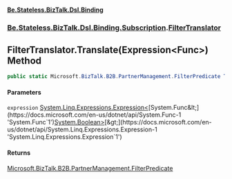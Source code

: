 #### [Be.Stateless.BizTalk.Dsl.Binding](README.md 'README')
### [Be.Stateless.BizTalk.Dsl.Binding.Subscription](Be.Stateless.BizTalk.Dsl.Binding.Subscription.md 'Be.Stateless.BizTalk.Dsl.Binding.Subscription').[FilterTranslator](FilterTranslator.md 'Be.Stateless.BizTalk.Dsl.Binding.Subscription.FilterTranslator')

## FilterTranslator.Translate(Expression<Func<bool>>) Method

```csharp
public static Microsoft.BizTalk.B2B.PartnerManagement.FilterPredicate Translate(System.Linq.Expressions.Expression<System.Func<bool>> expression);
```
#### Parameters

<a name='Be.Stateless.BizTalk.Dsl.Binding.Subscription.FilterTranslator.Translate(System.Linq.Expressions.Expression_System.Func_bool__).expression'></a>

`expression` [System.Linq.Expressions.Expression&lt;](https://docs.microsoft.com/en-us/dotnet/api/System.Linq.Expressions.Expression-1 'System.Linq.Expressions.Expression`1')[System.Func&lt;](https://docs.microsoft.com/en-us/dotnet/api/System.Func-1 'System.Func`1')[System.Boolean](https://docs.microsoft.com/en-us/dotnet/api/System.Boolean 'System.Boolean')[&gt;](https://docs.microsoft.com/en-us/dotnet/api/System.Func-1 'System.Func`1')[&gt;](https://docs.microsoft.com/en-us/dotnet/api/System.Linq.Expressions.Expression-1 'System.Linq.Expressions.Expression`1')

#### Returns
[Microsoft.BizTalk.B2B.PartnerManagement.FilterPredicate](https://docs.microsoft.com/en-us/dotnet/api/Microsoft.BizTalk.B2B.PartnerManagement.FilterPredicate 'Microsoft.BizTalk.B2B.PartnerManagement.FilterPredicate')